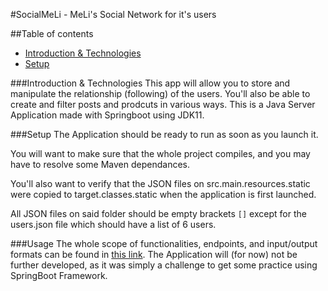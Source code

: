 #SocialMeLi - MeLi's Social Network for it's users

##Table of contents
* [Introduction & Technologies](#introduction-&-technologies)
* [Setup](#setup)

###Introduction & Technologies
This app will allow you to store and manipulate the relationship
(following) of the users. You'll also be able to create and filter
posts and prodcuts in various ways.
This is a Java Server Application made with Springboot using JDK11.

###Setup
The Application should be ready to run as soon as you launch it.

You will want to make sure that the whole project compiles,
and you may have to resolve some Maven dependances.

You'll also want to verify that the JSON files on src.main.resources.static were copied to target.classes.static when the application is first launched.

All JSON files on said folder should be empty brackets ```[]``` except for the users.json file which should have a list of 6 users.

###Usage
The whole scope of functionalities, endpoints, and input/output formats can be found in [this link](https://drive.google.com/file/d/1iPdb8VVgxi4SZtWNqwHo_lo-quODgi3i/view).
The Application will (for now) not be further developed, as it was simply a challenge to get some practice using SpringBoot Framework.